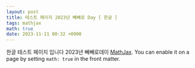 ```yaml
---
layout: post
title: 테스트 페이지 2023년 빼빼로 Day [ 한글 ]
tags: mathjax
math: true
date: 2023-11-11 00:32 +0900
---
```

한글 테스트 페이지 입니다 2023년  빼빼로데이 [MathJax](https://www.mathjax.org/). You can enable it on a page by setting `math: true` in the front matter.



